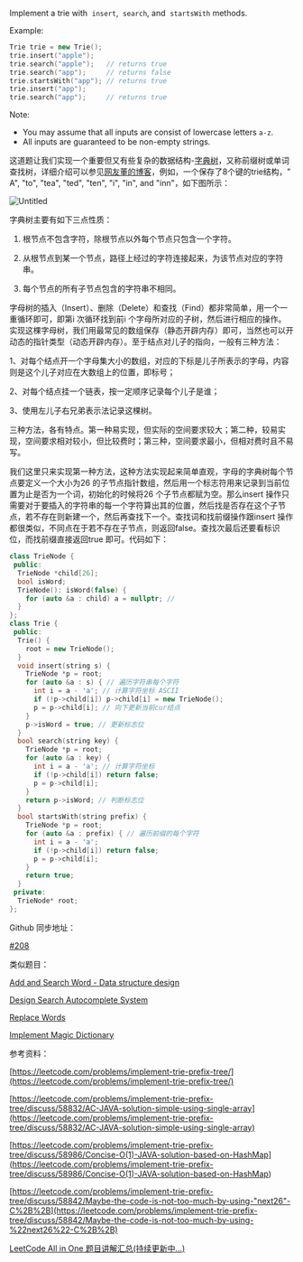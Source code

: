 Implement a trie with  `insert`,  `search`, and  `startsWith` methods.

Example:

```cpp
Trie trie = new Trie();
trie.insert("apple");
trie.search("apple");   // returns true
trie.search("app");     // returns false
trie.startsWith("app"); // returns true
trie.insert("app");   
trie.search("app");     // returns true
```

Note:

- You may assume that all inputs are consist of lowercase letters `a-z`.
- All inputs are guaranteed to be non-empty strings.

这道题让我们实现一个重要但又有些复杂的数据结构-[字典树](http://zh.wikipedia.org/wiki/Trie)，又称前缀树或单词查找树，详细介绍可以参见[网友董的博客](http://dongxicheng.org/structure/trietree/)，例如，一个保存了8个键的trie结构，" A", "to", "tea", "ted", "ten", "i", "in", and "inn"，如下图所示：

![Untitled](https://prod-files-secure.s3.us-west-2.amazonaws.com/bfd53194-dc1b-48fe-b468-4b8f0627c3d5/ff9fc0e0-7d96-494e-83ed-41f796eeec6b/Untitled.png)

字典树主要有如下三点性质：

1. 根节点不包含字符，除根节点以外每个节点只包含一个字符。

1. 从根节点到某一个节点，路径上经过的字符连接起来，为该节点对应的字符串。

1. 每个节点的所有子节点包含的字符串不相同。

字母树的插入（Insert）、删除（Delete）和查找（Find）都非常简单，用一个一重循环即可，即第i 次循环找到前i 个字母所对应的子树，然后进行相应的操作。实现这棵字母树，我们用最常见的数组保存（静态开辟内存）即可，当然也可以开动态的指针类型（动态开辟内存）。至于结点对儿子的指向，一般有三种方法：

1、对每个结点开一个字母集大小的数组，对应的下标是儿子所表示的字母，内容则是这个儿子对应在大数组上的位置，即标号；

2、对每个结点挂一个链表，按一定顺序记录每个儿子是谁；

3、使用左儿子右兄弟表示法记录这棵树。

三种方法，各有特点。第一种易实现，但实际的空间要求较大；第二种，较易实现，空间要求相对较小，但比较费时；第三种，空间要求最小，但相对费时且不易写。

我们这里只来实现第一种方法，这种方法实现起来简单直观，字母的字典树每个节点要定义一个大小为26 的子节点指针数组，然后用一个标志符用来记录到当前位置为止是否为一个词，初始化的时候将26 个子节点都赋为空。那么insert 操作只需要对于要插入的字符串的每一个字符算出其的位置，然后找是否存在这个子节点，若不存在则新建一个，然后再查找下一个。查找词和找前缀操作跟insert 操作都很类似，不同点在于若不存在子节点，则返回false。查找次最后还要看标识位，而找前缀直接返回true 即可。代码如下：

```cpp
class TrieNode {
 public:
  TrieNode *child[26];
  bool isWord;
  TrieNode(): isWord(false) {
    for (auto &a : child) a = nullptr; // 
  }
};
class Trie {
 public:
  Trie() {
    root = new TrieNode();
  }
  void insert(string s) {
    TrieNode *p = root;
    for (auto &a : s) { // 遍历字符串每个字符
      int i = a - 'a'; // 计算字符坐标 ASCII
      if (!p->child[i]) p->child[i] = new TrieNode();
      p = p->child[i]; // 向下更新当前cur结点
    }
    p->isWord = true; // 更新标志位
  }
  bool search(string key) {
    TrieNode *p = root;
    for (auto &a : key) {
      int i = a - 'a'; // 计算字符坐标
      if (!p->child[i]) return false;
      p = p->child[i];
    }
    return p->isWord; // 判断标志位
  }
  bool startsWith(string prefix) {
    TrieNode *p = root;
    for (auto &a : prefix) { // 遍历前缀的每个字符
      int i = a - 'a';
      if (!p->child[i]) return false;
      p = p->child[i];
    }
    return true;
  }
 private:
  TrieNode* root;
};
```

Github 同步地址：

[#208](https://github.com/grandyang/leetcode/issues/208)

类似题目：

[Add and Search Word - Data structure design](http://www.cnblogs.com/grandyang/p/4507286.html)

[Design Search Autocomplete System](http://www.cnblogs.com/grandyang/p/7897166.html)

[Replace Words](http://www.cnblogs.com/grandyang/p/7423420.html)

[Implement Magic Dictionary](http://www.cnblogs.com/grandyang/p/7612918.html)

参考资料：

[https://leetcode.com/problems/implement-trie-prefix-tree/](https://leetcode.com/problems/implement-trie-prefix-tree/)

[https://leetcode.com/problems/implement-trie-prefix-tree/discuss/58832/AC-JAVA-solution-simple-using-single-array](https://leetcode.com/problems/implement-trie-prefix-tree/discuss/58832/AC-JAVA-solution-simple-using-single-array)

[](<https://leetcode.com/problems/implement-trie-prefix-tree/discuss/58986/Concise-O(1)-JAVA-solution-based-on-HashMap>)[https://leetcode.com/problems/implement-trie-prefix-tree/discuss/58986/Concise-O(1)-JAVA-solution-based-on-HashMap](<https://leetcode.com/problems/implement-trie-prefix-tree/discuss/58986/Concise-O(1)-JAVA-solution-based-on-HashMap>)

[https://leetcode.com/problems/implement-trie-prefix-tree/discuss/58842/Maybe-the-code-is-not-too-much-by-using-"next26"-C%2B%2B](https://leetcode.com/problems/implement-trie-prefix-tree/discuss/58842/Maybe-the-code-is-not-too-much-by-using-%22next26%22-C%2B%2B)

[LeetCode All in One 题目讲解汇总(持续更新中...)](http://www.cnblogs.com/grandyang/p/4606334.html)
